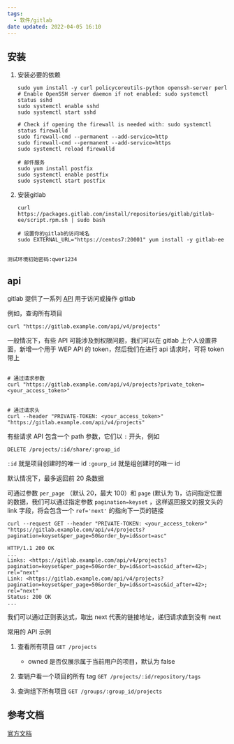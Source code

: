 ```yaml
---
tags:
  - 软件/gitlab
date updated: 2022-04-05 16:10
---
```


## 安装

1. 安装必要的依赖

   ```shell
   sudo yum install -y curl policycoreutils-python openssh-server perl
   # Enable OpenSSH server daemon if not enabled: sudo systemctl status sshd
   sudo systemctl enable sshd
   sudo systemctl start sshd

   # Check if opening the firewall is needed with: sudo systemctl status firewalld
   sudo firewall-cmd --permanent --add-service=http
   sudo firewall-cmd --permanent --add-service=https
   sudo systemctl reload firewalld

   ```

   ```shell
   # 邮件服务
   sudo yum install postfix
   sudo systemctl enable postfix
   sudo systemctl start postfix
   ```

2. 安装gitlab

   ```shell
   curl https://packages.gitlab.com/install/repositories/gitlab/gitlab-ee/script.rpm.sh | sudo bash
   ```

   ```shell
   # 设置你的gitlab的访问域名
   sudo EXTERNAL_URL="https://centos7:20001" yum install -y gitlab-ee
   ```

```ad-info

测试环境初始密码:qwer1234
```

## api

gitlab 提供了一系列 [API](https://docs.gitlab.com/ee/api/) 用于访问或操作 gitlab

例如，查询所有项目

```shell
curl "https://gitlab.example.com/api/v4/projects"
```

一般情况下，有些 API 可能涉及到权限问题，我们可以在 gitlab 上个人设置界面，新增一个用于 WEP API 的 token，然后我们在进行 api 请求时，可将 token 带上

```shell

# 通过请求参数
curl "https://gitlab.example.com/api/v4/projects?private_token=<your_access_token>"


# 通过请求头
curl --header "PRIVATE-TOKEN: <your_access_token>" "https://gitlab.example.com/api/v4/projects"
```

有些请求 API 包含一个 path 参数，它们以 `:` 开头，例如

```shell
DELETE /projects/:id/share/:group_id
```

`:id` 就是项目创建时的唯一 id
`:gourp_id` 就是组创建时的唯一 id

默认情况下，最多返回前 20 条数据

可通过参数 `per_page` （默认 20，最大 100）和 `page` (默认为 1)，访问指定位置的数据，我们可以通过指定参数 `pagination=keyset` ，这样返回报文的报文头的 link 字段，将会包含一个 `ref='next'` 的指向下一页的链接

```shell
curl --request GET --header "PRIVATE-TOKEN: <your_access_token>" "https://gitlab.example.com/api/v4/projects?pagination=keyset&per_page=50&order_by=id&sort=asc"

HTTP/1.1 200 OK
...
Links: <https://gitlab.example.com/api/v4/projects?pagination=keyset&per_page=50&order_by=id&sort=asc&id_after=42>; rel="next"
Link: <https://gitlab.example.com/api/v4/projects?pagination=keyset&per_page=50&order_by=id&sort=asc&id_after=42>; rel="next"
Status: 200 OK
...
```

我们可以通过正则表达式，取出 next 代表的链接地址，递归请求直到没有 next

常用的 API 示例

1. 查看所有项目 `GET /projects`

   - owned 是否仅展示属于当前用户的项目，默认为 false

1. 查销户看一个项目的所有 tag `GET /projects/:id/repository/tags`
2. 查询组下所有项目 `GET /groups/:group_id/projects`

## 参考文档

[官方文档](https://about.gitlab.com/install/#centos-7)
